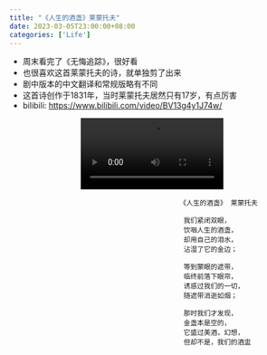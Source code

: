```yaml
---
title: "《人生的酒盏》莱蒙托夫"
date: 2023-03-05T23:00:00+08:00
categories: ['Life']
---
```

- 周末看完了《无悔追踪》，很好看
- 也很喜欢这首莱蒙托夫的诗，就单独剪了出来
- 剧中版本的中文翻译和常规版略有不同
- 这首诗创作于1831年，当时莱蒙托夫居然只有17岁，有点厉害
- bilibili: https://www.bilibili.com/video/BV13g4y1J74w/
<div style="text-align: center;">
  <video controls style="width: 50%;">
    <source src="/post/the-cup-of-life/the-cup-of-life.mp4" type="video/mp4">
    Your browser does not support the video tag.
  </video>
</div>

                                              《人生的酒盏》 莱蒙托夫
                
                                               我们紧闭双眼，
                                               饮咽人生的酒盏，
                                               却用自己的泪水，
                                               沾湿了它的金边；
                
                                               等到蒙眼的遮带，
                                               临终前落下眼帘，
                                               诱惑过我们的一切，
                                               随遮带消逝如烟；
                
                                               那时我们才发现，
                                               金盏本是空的，
                                               它盛过美酒，幻想，
                                               但却不是，我们的酒盅
